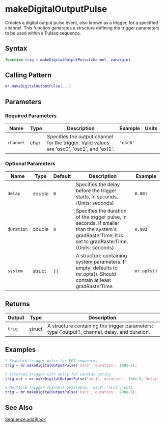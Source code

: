 # makeDigitalOutputPulse

Creates a digital output pulse event, also known as a trigger, for a specified channel.  This function generates a structure defining the trigger parameters to be used within a Pulseq sequence.

## Syntax

```matlab
function trig = makeDigitalOutputPulse(channel, varargin)
```

## Calling Pattern

```matlab
mr.makeDigitalOutputPulse(...)
```

## Parameters

### Required Parameters

| Name | Type | Description | Example | Units |
|------|------|-------------|---------|-------|
| `channel` | char | Specifies the output channel for the trigger.  Valid values are 'osc0', 'osc1', and 'ext1'. | `'osc0'` |  |

### Optional Parameters

| Name | Type | Default | Description | Example |
|------|------|---------|-------------|---------|
| `delay` | double | `0` | Specifies the delay before the trigger starts, in seconds. (Units: seconds) | `0.001` |
| `duration` | double | `0` | Specifies the duration of the trigger pulse, in seconds. If smaller than the system's gradRasterTime, it is set to gradRasterTime. (Units: seconds) | `0.002` |
| `system` | struct | `[]` | A structure containing system parameters.  If empty, defaults to mr.opts().  Should contain at least gradRasterTime. | `mr.opts()` |

## Returns

| Output | Type | Description |
|--------|------|-------------|
| `trig` | struct | A structure containing the trigger parameters: type ('output'), channel, delay, and duration. |

## Examples

```matlab
% Standard trigger pulse for EPI sequences
trig = mr.makeDigitalOutputPulse('osc0','duration', 100e-6);

% External trigger with delay for cardiac gating
trig_out = mr.makeDigitalOutputPulse('ext1','duration', 100e-6,'delay',500e-6);

% Multiple trigger channels available: 'osc0','osc1','ext1'
trig = mr.makeDigitalOutputPulse('osc1','duration', 200e-6);
```

## See Also

[Sequence.addBlock](addBlock.md)

